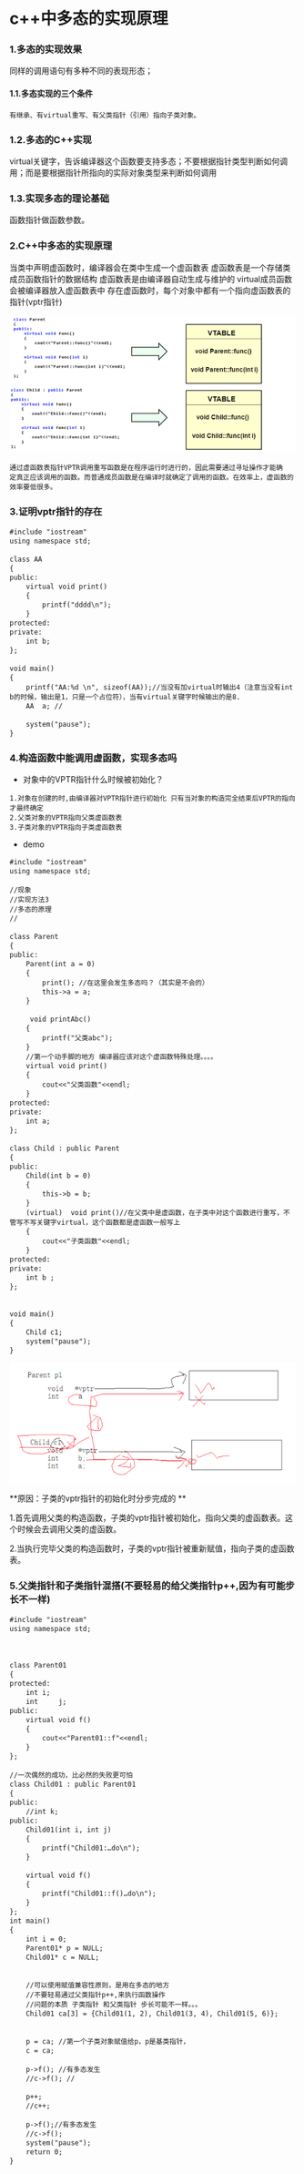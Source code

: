 # c++中多态的实现原理

### 1.多态的实现效果
同样的调用语句有多种不同的表现形态；

#### 1.1.多态实现的三个条件
	有继承、有virtual重写、有父类指针（引用）指向子类对象。

### 1.2.多态的C++实现
virtual关键字，告诉编译器这个函数要支持多态；不要根据指针类型判断如何调用；而是要根据指针所指向的实际对象类型来判断如何调用

### 1.3.实现多态的理论基础
函数指针做函数参数。

### 2.C++中多态的实现原理
当类中声明虚函数时，编译器会在类中生成一个虚函数表
虚函数表是一个存储类成员函数指针的数据结构
虚函数表是由编译器自动生成与维护的
virtual成员函数会被编译器放入虚函数表中
存在虚函数时，每个对象中都有一个指向虚函数表的指针(vptr指针)

![](assets/markdown-img-paste-20180607234053996.png)

```
通过虚函数表指针VPTR调用重写函数是在程序运行时进行的，因此需要通过寻址操作才能确
定真正应该调用的函数。而普通成员函数是在编译时就确定了调用的函数。在效率上，虚函数的效率要低很多。
```

### 3.证明vptr指针的存在
```
#include "iostream"
using namespace std;

class AA
{
public:
    virtual void print()
    {
        printf("dddd\n");
    }
protected:
private:
    int b;
};

void main()
{
    printf("AA:%d \n", sizeof(AA));//当没有加virtual时输出4（注意当没有int b的时候，输出是1，只是一个占位符），当有virtual关键字时候输出的是8.
    AA  a; //

    system("pause");
}
```
### 4.构造函数中能调用虚函数，实现多态吗
* 对象中的VPTR指针什么时候被初始化？
```
1.对象在创建的时,由编译器对VPTR指针进行初始化 只有当对象的构造完全结束后VPTR的指向才最终确定
2.父类对象的VPTR指向父类虚函数表
3.子类对象的VPTR指向子类虚函数表
```
* demo

```
#include "iostream"
using namespace std;

//现象
//实现方法3
//多态的原理
//

class Parent
{
public:
    Parent(int a = 0)
    {
        print(); //在这里会发生多态吗？（其实是不会的）
        this->a = a;
    }

     void printAbc()
    {
        printf("父类abc");
    }
    //第一个动手脚的地方 编译器应该对这个虚函数特殊处理。。。。
    virtual void print()
    {
        cout<<"父类函数"<<endl;
    }
protected:
private:
    int a;
};

class Child : public Parent
{
public:
    Child(int b = 0)
    {
        this->b = b;
    }
    (virtual)  void print()//在父类中是虚函数，在子类中对这个函数进行重写，不管写不写关键字virtual，这个函数都是虚函数一般写上
    {
        cout<<"子类函数"<<endl;
    }
protected:
private:
    int b ;
};


void main()
{
    Child c1;
    system("pause");
}
```

![](assets/markdown-img-paste-20180607235049957.png)

**原因：子类的vptr指针的初始化时分步完成的 **

1.首先调用父类的构造函数，子类的vptr指针被初始化，指向父类的虚函数表。这个时候会去调用父类的虚函数。

2.当执行完毕父类的构造函数时，子类的vptr指针被重新赋值，指向子类的虚函数表。


### 5.父类指针和子类指针混搭(不要轻易的给父类指针p++,因为有可能步长不一样)

```
#include "iostream"
using namespace std;



class Parent01
{
protected:
    int i;
    int     j;
public:
    virtual void f()
    {
        cout<<"Parent01::f"<<endl;
    }
};

//一次偶然的成功，比必然的失败更可怕
class Child01 : public Parent01
{   
public:
    //int k;
public:
    Child01(int i, int j)
    {
        printf("Child01:…do\n");
    }

    virtual void f()
    {
        printf("Child01::f()…do\n");
    }
};
int main()
{
    int i = 0;
    Parent01* p = NULL;
    Child01* c = NULL;


    //可以使用赋值兼容性原则，是用在多态的地方
    //不要轻易通过父类指针p++,来执行函数操作
    //问题的本质 子类指针 和父类指针 步长可能不一样。。。
    Child01 ca[3] = {Child01(1, 2), Child01(3, 4), Child01(5, 6)};


    p = ca; //第一个子类对象赋值给p，p是基类指针，
    c = ca;

    p->f(); //有多态发生
    //c->f(); //

    p++;
    //c++;

    p->f();//有多态发生
    //c->f();
    system("pause");
    return 0;
}
```
